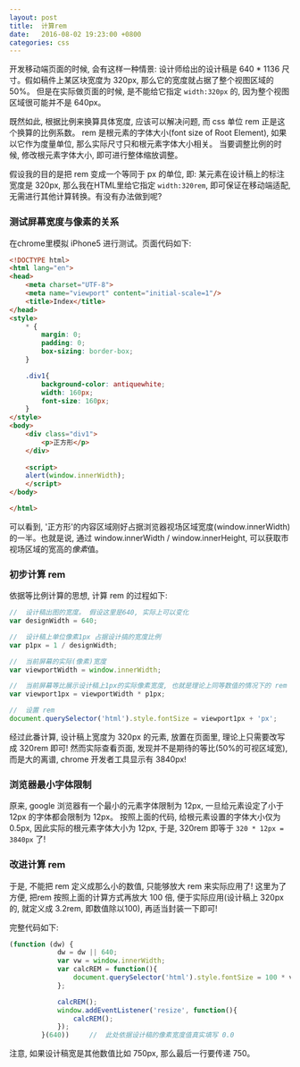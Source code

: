 ```yaml
---
layout: post
title:  计算rem
date:   2016-08-02 19:23:00 +0800
categories: css
---
```


开发移动端页面的时候, 会有这样一种情景: 设计师给出的设计稿是 640 * 1136 尺寸。假如稿件上某区块宽度为 320px, 那么它的宽度就占据了整个视图区域的 50%。
但是在实际做页面的时候, 是不能给它指定 `width:320px` 的, 因为整个视图区域很可能并不是 640px。

既然如此, 根据比例来换算具体宽度, 应该可以解决问题, 而 css 单位 rem 正是这个换算的比例系数。
rem 是根元素的字体大小(font size of Root Element), 如果以它作为度量单位, 那么实际尺寸只和根元素字体大小相关。
当要调整比例的时候, 修改根元素字体大小, 即可进行整体缩放调整。

假设我的目的是把 rem 变成一个等同于 px 的单位, 即: 某元素在设计稿上的标注宽度是 320px, 那么我在HTML里给它指定 `width:320rem`, 即可保证在移动端适配, 无需进行其他计算转换。有没有办法做到呢?

### 测试屏幕宽度与像素的关系

在chrome里模拟 iPhone5 进行测试。页面代码如下:

```html
<!DOCTYPE html>
<html lang="en">
<head>
    <meta charset="UTF-8">
    <meta name="viewport" content="initial-scale=1"/>
    <title>Index</title>
</head>
<style>
    * {
        margin: 0;
        padding: 0;
        box-sizing: border-box;
    }

    .div1{
        background-color: antiquewhite;
        width: 160px;
        font-size: 160px;
    }
</style>
<body>
    <div class="div1">
        <p>正方形</p>
    </div>
    
    <script>
    alert(window.innerWidth);
    </script>
</body>

</html>
```

可以看到, '正方形'的内容区域刚好占据浏览器视场区域宽度(window.innerWidth)的一半。也就是说, 通过 window.innerWidth / window.innerHeight, 可以获取市视场区域的宽高的*像素*值。

### 初步计算 rem

依据等比例计算的思想, 计算 rem 的过程如下:

```javascript
//  设计稿出图的宽度。 假设这里是640, 实际上可以变化
var designWidth = 640;

//  设计稿上单位像素1px 占据设计搞的宽度比例
var p1px = 1 / designWidth;

//  当前屏幕的实际(像素)宽度
var viewportWidth = window.innerWidth;

//  当前屏幕等比展示设计稿上1px的实际像素宽度, 也就是理论上同等数值的情况下的 rem 大小
var viewport1px = viewportWidth * p1px;

//  设置 rem
document.querySelector('html').style.fontSize = viewport1px + 'px';
```

经过此番计算, 设计稿上宽度为 320px 的元素, 放置在页面里, 理论上只需要改写成 320rem 即可! 然而实际查看页面, 发现并不是期待的等比(50%的可视区域宽), 而是大的离谱, chrome 开发者工具显示有 3840px!

### 浏览器最小字体限制

原来, google 浏览器有一个最小的元素字体限制为 12px, 一旦给元素设定了小于 12px 的字体都会限制为 12px。
按照上面的代码, 给根元素设置的字体大小仅为 0.5px, 因此实际的根元素字体大小为 12px, 于是, 320rem 即等于 `320 * 12px = 3840px` 了!

### 改进计算 rem

于是, 不能把 rem 定义成那么小的数值, 只能够放大 rem 来实际应用了! 这里为了方便, 把rem 按照上面的计算方式再放大 100 倍, 便于实际应用(设计稿上 320px 的, 就定义成 3.2rem, 即数值除以100), 再适当封装一下即可!

完整代码如下: 

```javascript
(function (dw) {
            dw = dw || 640;
            var vw = window.innerWidth;
            var calcREM = function(){
                document.querySelector('html').style.fontSize = 100 * vw / dw + 'px';
            };

            calcREM();
            window.addEventListener('resize', function(){
                calcREM();
            });
        }(640))     //  此处依据设计稿的像素宽度值真实填写 0.0
```

注意, 如果设计稿宽是其他数值比如 750px, 那么最后一行要传递 750。